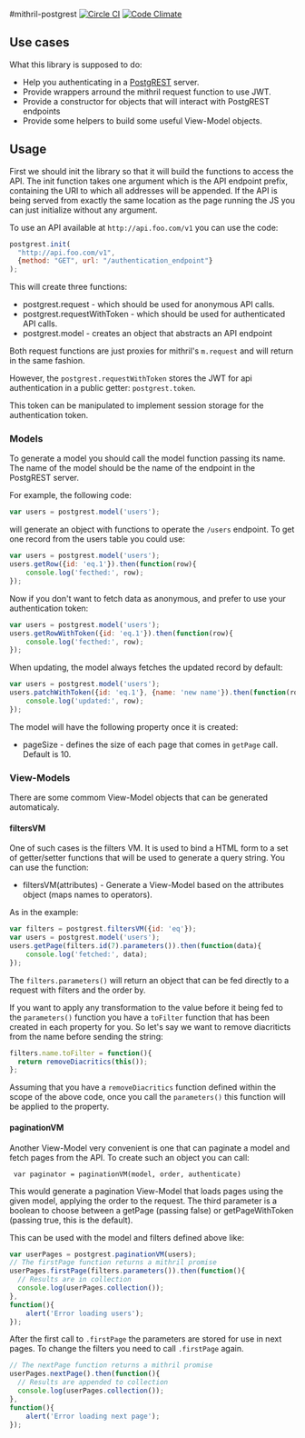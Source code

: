 #mithril-postgrest [![Circle CI](https://circleci.com/gh/catarse/mithril-postgrest/tree/master.svg?style=svg)](https://circleci.com/gh/catarse/mithril-postgrest/tree/master) [![Code Climate](https://codeclimate.com/github/catarse/mithril-postgrest/badges/gpa.svg)](https://codeclimate.com/github/catarse/mithril-postgrest)

## Use cases
What this library is supposed to do:

  * Help you authenticating in a [PostgREST](https://github.com/begriffs/postgrest) server.
  * Provide wrappers arround the mithril request function to use JWT.
  * Provide a constructor for objects that will interact with PostgREST endpoints
  * Provide some helpers to build some useful View-Model objects.

## Usage
First we should init the library so that it will build the functions to access the API.
The init function takes one argument which is the API endpoint prefix,
containing the URI to which all addresses will be appended.
If the API is being served from exactly the same location as the page running the JS
you can just initialize without any argument.

To use an API available at ```http://api.foo.com/v1``` you can use the code:
```javascript
postgrest.init(
  "http://api.foo.com/v1",
  {method: "GET", url: "/authentication_endpoint"}
);
```

This will create three functions:

  * postgrest.request - which should be used for anonymous API calls.
  * postgrest.requestWithToken - which should be used for authenticated API calls.
  * postgrest.model - creates an object that abstracts an API endpoint

Both request functions are just proxies for mithril's ```m.request``` and will return in the same fashion.

However, the ```postgrest.requestWithToken``` stores the JWT for api authentication in a public getter: ```postgrest.token```.

This token can be manipulated to implement session storage for the authentication token.

### Models
To generate a model you should call the model function passing its name. The name of the model should be the name of the endpoint in the PostgREST server.

For example, the following code:
```javascript
var users = postgrest.model('users');
```

will generate an object with functions to operate the ```/users``` endpoint.
To get one record from the users table you could use:
```javascript
var users = postgrest.model('users');
users.getRow({id: 'eq.1'}).then(function(row){
	console.log('fecthed:', row);
});
```
Now if you don't want to fetch data as anonymous, and prefer to use your authentication token:
```javascript
var users = postgrest.model('users');
users.getRowWithToken({id: 'eq.1'}).then(function(row){
	console.log('fecthed:', row);
});
```
When updating, the model always fetches the updated record by default:
```javascript
var users = postgrest.model('users');
users.patchWithToken({id: 'eq.1'}, {name: 'new name'}).then(function(row){
	console.log('updated:', row);
});
```

The model will have the following property once it is created:

 * pageSize - defines the size of each page that comes in ```getPage``` call. Default is 10.

### View-Models
There are some commom View-Model objects that can be generated automaticaly.

#### filtersVM
One of such cases is the filters VM. It is used to bind a HTML form to a set of getter/setter functions that will be used to generate a query string.
You can use the function:

 * filtersVM(attributes) - Generate a View-Model based on the attributes object (maps names to operators).

As in the example:

```javascript
var filters = postgrest.filtersVM({id: 'eq'});
var users = postgrest.model('users');
users.getPage(filters.id(7).parameters()).then(function(data){
	console.log('fetched:', data);
});
```

The ```filters.parameters()``` will return an object that can be fed directly to a request with filters and the order by.

If you want to apply any transformation to the value before it being fed to the ```parameters()``` function you have a ```toFilter``` function
that has been created in each property for you. So let's say we want to remove diacriticts from the name before sending the string:

```javascript
filters.name.toFilter = function(){
  return removeDiacritics(this());
};
```
Assuming that you have a ```removeDiacritics``` function defined within the scope of the above code, once you call the ```parameters()``` this function
will be applied to the property.

#### paginationVM
Another View-Model very convenient is one that can paginate a model and fetch pages from the API.
To create such an object you can call:

```javasctipt
 var paginator = paginationVM(model, order, authenticate)

```
This would generate a pagination View-Model that loads pages using the given model, applying the order to the request.
The third parameter is a boolean to choose between a getPage (passing false) or getPageWithToken (passing true, this is the default).

This can be used with the model and filters defined above like:

```javascript
var userPages = postgrest.paginationVM(users);
// The firstPage function returns a mithril promise
userPages.firstPage(filters.parameters()).then(function(){
  // Results are in collection
  console.log(userPages.collection());
},
function(){
    alert('Error loading users');
});
```

After the first call to ```.firstPage``` the parameters are stored for use in next pages. To change the filters you need to call ```.firstPage``` again.

```javascript
// The nextPage function returns a mithril promise
userPages.nextPage().then(function(){
  // Results are appended to collection
  console.log(userPages.collection());
},
function(){
    alert('Error loading next page');
});
```
